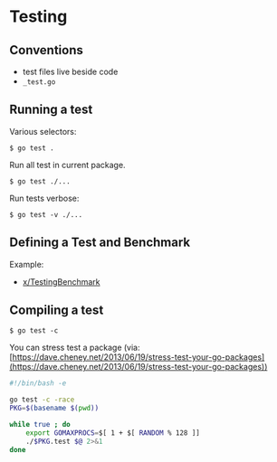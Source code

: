 # Testing

## Conventions

* test files live beside code
* `_test.go`

## Running a test

Various selectors:

```
$ go test .
```

Run all test in current package.

```
$ go test ./...
```

Run tests verbose:

```
$ go test -v ./...
```

## Defining a Test and Benchmark

Example:

* [x/TestingBenchmark](x/TestingBenchmark)


## Compiling a test

```
$ go test -c
```

You can stress test a package (via:
[https://dave.cheney.net/2013/06/19/stress-test-your-go-packages](https://dave.cheney.net/2013/06/19/stress-test-your-go-packages))

```bash
#!/bin/bash -e

go test -c -race
PKG=$(basename $(pwd))

while true ; do
    export GOMAXPROCS=$[ 1 + $[ RANDOM % 128 ]]
    ./$PKG.test $@ 2>&1
done

```